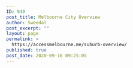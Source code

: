 ```yaml
---
ID: 940
post_title: Melbourne City Overview
author: Sweedal
post_excerpt: ""
layout: page
permalink: >
  https://accessmelbourne.me/suburb-overview/
published: true
post_date: 2020-09-16 09:25:05
---
```

<!-- wp:themify-builder/canvas /-->